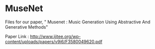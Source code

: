 # MuseNet
Files for our paper, " Musenet : Music Generation Using Abstractive And Generative Methods"

Paper Link : http://www.ijitee.org/wp-content/uploads/papers/v9i6/F3580049620.pdf

